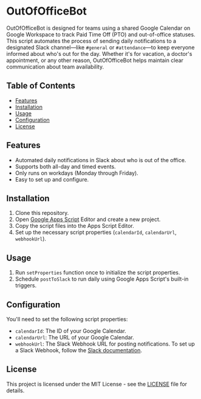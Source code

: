 # OutOfOfficeBot

OutOfOfficeBot is designed for teams using a shared Google Calendar on Google Workspace to track Paid Time Off (PTO) and out-of-office statuses. This script automates the process of sending daily notifications to a designated Slack channel—like `#general` or `#attendance`—to keep everyone informed about who's out for the day. Whether it's for vacation, a doctor's appointment, or any other reason, OutOfOfficeBot helps maintain clear communication about team availability.

## Table of Contents

- [Features](#features)
- [Installation](#installation)
- [Usage](#usage)
- [Configuration](#configuration)
- [License](#license)

## Features

- Automated daily notifications in Slack about who is out of the office.
- Supports both all-day and timed events.
- Only runs on workdays (Monday through Friday).
- Easy to set up and configure.

## Installation

1. Clone this repository.
2. Open [Google Apps Script](https://www.google.com/script/start/) Editor and create a new project.
3. Copy the script files into the Apps Script Editor.
4. Set up the necessary script properties (`calendarId`, `calendarUrl`, `webhookUrl`).

## Usage

1. Run `setProperties` function once to initialize the script properties.
2. Schedule `postToSlack` to run daily using Google Apps Script's built-in triggers.

## Configuration

You'll need to set the following script properties:

- `calendarId`: The ID of your Google Calendar.
- `calendarUrl`: The URL of your Google Calendar.
- `webhookUrl`: The Slack Webhook URL for posting notifications. To set up a Slack Webhook, follow the [Slack documentation](https://api.slack.com/messaging/webhooks).

## License

This project is licensed under the MIT License - see the [LICENSE](LICENSE) file for details.
